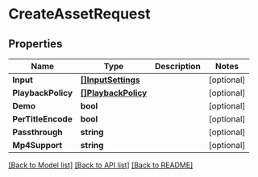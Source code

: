 # CreateAssetRequest

## Properties
Name | Type | Description | Notes
------------ | ------------- | ------------- | -------------
**Input** | [**[]InputSettings**](InputSettings.md) |  | [optional] 
**PlaybackPolicy** | [**[]PlaybackPolicy**](PlaybackPolicy.md) |  | [optional] 
**Demo** | **bool** |  | [optional] 
**PerTitleEncode** | **bool** |  | [optional] 
**Passthrough** | **string** |  | [optional] 
**Mp4Support** | **string** |  | [optional] 

[[Back to Model list]](../README.md#documentation-for-models) [[Back to API list]](../README.md#documentation-for-api-endpoints) [[Back to README]](../README.md)



